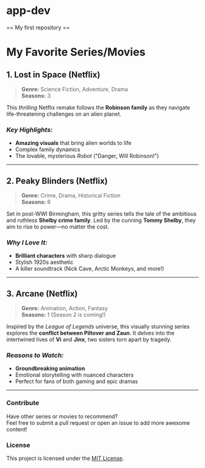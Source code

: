 # app-dev
== My first repository == 

# My Favorite Series/Movies  

## **1. Lost in Space (Netflix)**  
> **Genre:** Science Fiction, Adventure, Drama  
> **Seasons:** 3  

This *thrilling* Netflix remake follows the **Robinson family** as they navigate life-threatening challenges on an alien planet.  

### *Key Highlights:*  
- **Amazing visuals** that bring alien worlds to life  
- Complex family dynamics  
- The lovable, mysterious *Robot* ("Danger, Will Robinson!")  

---

## **2. Peaky Blinders (Netflix)**  
> **Genre:** Crime, Drama, Historical Fiction  
> **Seasons:** 6  

Set in post-WWI Birmingham, this gritty series tells the tale of the ambitious and ruthless **Shelby crime family**. Led by the cunning **Tommy Shelby**, they aim to rise to power—no matter the cost.  

### *Why I Love It:*  
- **Brilliant characters** with sharp dialogue  
- Stylish 1920s aesthetic  
- A killer soundtrack (Nick Cave, Arctic Monkeys, and more!)  

---

## **3. Arcane (Netflix)**  
> **Genre:** Animation, Action, Fantasy  
> **Seasons:** 1 (Season 2 is coming!)  

Inspired by the *League of Legends* universe, this visually stunning series explores the **conflict between Piltover and Zaun**. It delves into the intertwined lives of **Vi** and **Jinx**, two sisters torn apart by tragedy.  

### *Reasons to Watch:*  
- **Groundbreaking animation**  
- Emotional storytelling with nuanced characters  
- Perfect for fans of both gaming and epic dramas  

---

### **Contribute**  
Have other series or movies to recommend?  
Feel free to submit a pull request or open an issue to add more awesome content!  

### **License**  
This project is licensed under the [MIT License](LICENSE).  

